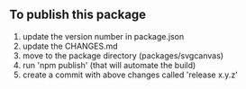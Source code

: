 ## To publish this package
1. update the version number in package.json
2. update the CHANGES.md
3. move to the package directory (packages/svgcanvas)
4. run 'npm publish' (that will automate the build)
5. create a commit with above changes called 'release x.y.z'
